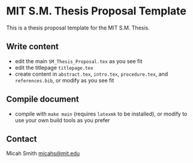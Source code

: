 # MIT S.M. Thesis Proposal Template

This is a thesis proposal template for the MIT S.M. Thesis.

## Write content

- edit the main `SM_Thesis_Proposal.tex` as you see fit
- edit the titlepage `titlepage.tex`
- create content in `abstract.tex`, `intro.tex`, `procedure.tex`, and `references.bib`, or
    modify as you see fit

## Compile document

- compile with `make main` (requires `latexmk` to be installed), or modify to use your own
    build tools as you prefer

## Contact

Micah Smith
micahs@mit.edu
